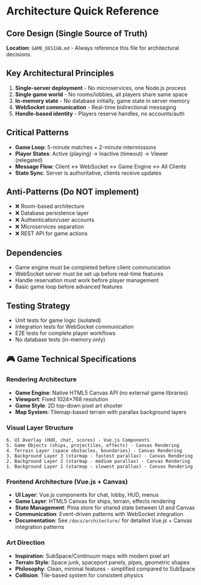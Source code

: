 # Architecture Quick Reference

## Core Design (Single Source of Truth)
**Location**: `GAME_DESIGN.md` - Always reference this file for architectural decisions.

## Key Architectural Principles
1. **Single-server deployment** - No microservices, one Node.js process
2. **Single game world** - No rooms/lobbies, all players share same space
3. **In-memory state** - No database initially, game state in server memory
4. **WebSocket communication** - Real-time bidirectional messaging
5. **Handle-based identity** - Players reserve handles, no accounts/auth

## Critical Patterns
- **Game Loop**: 5-minute matches + 2-minute intermissions
- **Player States**: Active (playing) → Inactive (timeout) → Viewer (relegated)
- **Message Flow**: Client ↔ WebSocket ↔ Game Engine ↔ All Clients
- **State Sync**: Server is authoritative, clients receive updates

## Anti-Patterns (Do NOT implement)
- ❌ Room-based architecture
- ❌ Database persistence layer
- ❌ Authentication/user accounts
- ❌ Microservices separation
- ❌ REST API for game actions

## Dependencies
- Game engine must be completed before client communication
- WebSocket server must be set up before real-time features
- Handle reservation must work before player management
- Basic game loop before advanced features

## Testing Strategy
- Unit tests for game logic (isolated)
- Integration tests for WebSocket communication
- E2E tests for complete player workflows
- No database tests (in-memory only)

## 🎮 Game Technical Specifications

### Rendering Architecture
- **Game Engine**: Native HTML5 Canvas API (no external game libraries)
- **Viewport**: Fixed 1024×768 resolution
- **Game Style**: 2D top-down pixel art shooter
- **Map System**: Tilemap-based terrain with parallax background layers

### Visual Layer Structure
```
6. UI Overlay (HUD, chat, scores) - Vue.js Components
5. Game Objects (ships, projectiles, effects) - Canvas Rendering
4. Terrain Layer (space obstacles, boundaries) - Canvas Rendering
3. Background Layer 3 (starmap - fastest parallax) - Canvas Rendering
2. Background Layer 2 (starmap - medium parallax) - Canvas Rendering
1. Background Layer 1 (starmap - slowest parallax) - Canvas Rendering
```

### Frontend Architecture (Vue.js + Canvas)
- **UI Layer**: Vue.js components for chat, lobby, HUD, menus
- **Game Layer**: HTML5 Canvas for ships, terrain, effects rendering
- **State Management**: Pinia store for shared state between UI and Canvas
- **Communication**: Event-driven patterns with WebSocket integration
- **Documentation**: See `/docs/architecture/` for detailed Vue.js + Canvas integration patterns

### Art Direction
- **Inspiration**: SubSpace/Continuum maps with modern pixel art
- **Terrain Style**: Space junk, spaceport panels, pipes, geometric shapes
- **Philosophy**: Clean, minimal features - simplified compared to SubSpace
- **Collision**: Tile-based system for consistent physics
